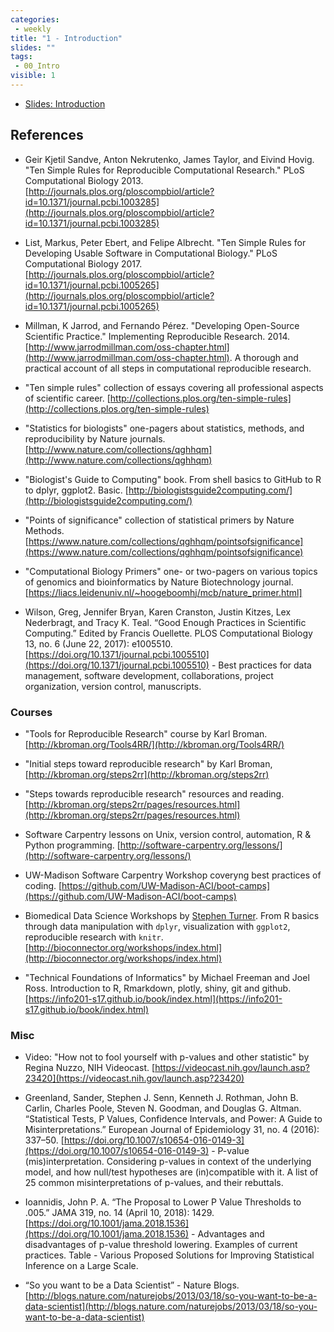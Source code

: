 ```yaml
---
categories:
 - weekly
title: "1 - Introduction"
slides: ""
tags:
 - 00_Intro
visible: 1
---
```


- [Slides: Introduction]({{site.baseurl}}/assets/01_Overview/01_Intro.pdf)

## References

- Geir Kjetil Sandve, Anton Nekrutenko, James Taylor, and Eivind Hovig. "Ten Simple Rules for Reproducible Computational Research." PLoS Computational Biology 2013. [http://journals.plos.org/ploscompbiol/article?id=10.1371/journal.pcbi.1003285](http://journals.plos.org/ploscompbiol/article?id=10.1371/journal.pcbi.1003285) 

- List, Markus, Peter Ebert, and Felipe Albrecht. "Ten Simple Rules for Developing Usable Software in Computational Biology." PLoS Computational Biology 2017. [http://journals.plos.org/ploscompbiol/article?id=10.1371/journal.pcbi.1005265](http://journals.plos.org/ploscompbiol/article?id=10.1371/journal.pcbi.1005265)

- Millman, K Jarrod, and Fernando Pérez. "Developing Open-Source Scientific Practice." Implementing Reproducible Research. 2014. [http://www.jarrodmillman.com/oss-chapter.html](http://www.jarrodmillman.com/oss-chapter.html). A thorough and practical account of all steps in computational reproducible research.

- "Ten simple rules" collection of essays covering all professional aspects of scientific career. [http://collections.plos.org/ten-simple-rules](http://collections.plos.org/ten-simple-rules)

- "Statistics for biologists" one-pagers about statistics, methods, and reproducibility by Nature journals. [http://www.nature.com/collections/qghhqm](http://www.nature.com/collections/qghhqm)

- "Biologist's Guide to Computing" book. From shell basics to GitHub to R to dplyr, ggplot2. Basic. [http://biologistsguide2computing.com/](http://biologistsguide2computing.com/)

- "Points of significance" collection of statistical primers by Nature Methods. [https://www.nature.com/collections/qghhqm/pointsofsignificance](https://www.nature.com/collections/qghhqm/pointsofsignificance)

- "Computational Biology Primers" one- or two-pagers on various topics of genomics and bioinformatics by Nature Biotechnology journal. [https://liacs.leidenuniv.nl/~hoogeboomhj/mcb/nature_primer.html]

- Wilson, Greg, Jennifer Bryan, Karen Cranston, Justin Kitzes, Lex Nederbragt, and Tracy K. Teal. “Good Enough Practices in Scientific Computing.” Edited by Francis Ouellette. PLOS Computational Biology 13, no. 6 (June 22, 2017): e1005510. [https://doi.org/10.1371/journal.pcbi.1005510](https://doi.org/10.1371/journal.pcbi.1005510) - Best practices for data management, software development, collaborations, project organization, version control, manuscripts.


### Courses

- "Tools for Reproducible Research" course by Karl Broman. [http://kbroman.org/Tools4RR/](http://kbroman.org/Tools4RR/) 

- "Initial steps toward reproducible research" by Karl Broman, [http://kbroman.org/steps2rr](http://kbroman.org/steps2rr)

- "Steps towards reproducible research" resources and reading. [http://kbroman.org/steps2rr/pages/resources.html](http://kbroman.org/steps2rr/pages/resources.html) 

- Software Carpentry lessons on Unix, version control, automation, R & Python programming. [http://software-carpentry.org/lessons/](http://software-carpentry.org/lessons/) 

- UW-Madison Software Carpentry Workshop coveryng best practices of coding. [https://github.com/UW-Madison-ACI/boot-camps](https://github.com/UW-Madison-ACI/boot-camps)

- Biomedical Data Science Workshops by [Stephen Turner](https://github.com/stephenturner/). From R basics through data manipulation with `dplyr`, visualization with `ggplot2`, reproducible research with `knitr`. [http://bioconnector.org/workshops/index.html](http://bioconnector.org/workshops/index.html) 

- "Technical Foundations of Informatics" by Michael Freeman and Joel Ross. Introduction to R, Rmarkdown, plotly, shiny, git and github. [https://info201-s17.github.io/book/index.html](https://info201-s17.github.io/book/index.html) 

### Misc

- Video: "How not to fool yourself with p-values and other statistic" by Regina Nuzzo, NIH Videocast. [https://videocast.nih.gov/launch.asp?23420](https://videocast.nih.gov/launch.asp?23420)

- Greenland, Sander, Stephen J. Senn, Kenneth J. Rothman, John B. Carlin, Charles Poole, Steven N. Goodman, and Douglas G. Altman. “Statistical Tests, P Values, Confidence Intervals, and Power: A Guide to Misinterpretations.” European Journal of Epidemiology 31, no. 4 (2016): 337–50. [https://doi.org/10.1007/s10654-016-0149-3](https://doi.org/10.1007/s10654-016-0149-3) - P-value (mis)interpretation. Considering p-values in context of the underlying model, and how null/test hypotheses are (in)compatible with it. A list of 25 common misinterpretations of p-values, and their rebuttals.

- Ioannidis, John P. A. “The Proposal to Lower P Value Thresholds to .005.” JAMA 319, no. 14 (April 10, 2018): 1429. [https://doi.org/10.1001/jama.2018.1536](https://doi.org/10.1001/jama.2018.1536) - Advantages and disadvantages of p-value threshold lowering. Examples of current practices. Table - Various Proposed Solutions for Improving Statistical Inference on a Large Scale.

- “So you want to be a Data Scientist” -  Nature Blogs. [http://blogs.nature.com/naturejobs/2013/03/18/so-you-want-to-be-a-data-scientist](http://blogs.nature.com/naturejobs/2013/03/18/so-you-want-to-be-a-data-scientist)